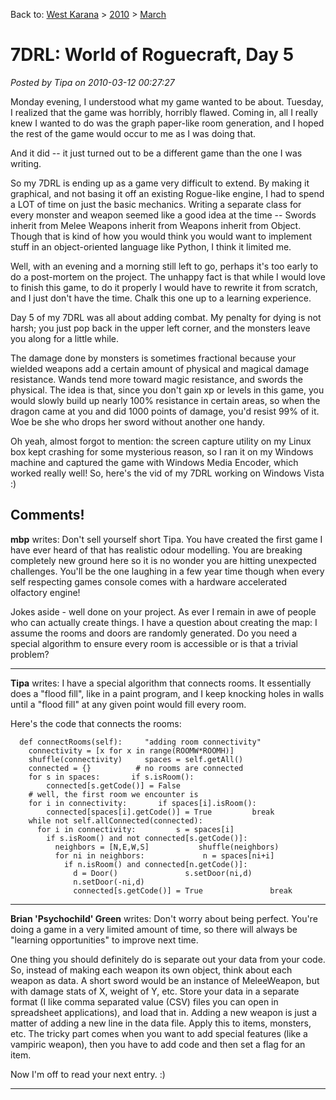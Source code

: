 Back to: [West Karana](/posts/westkarana.md) > [2010](/posts/2010/westkarana.md) > [March](./westkarana.md)
# 7DRL: World of Roguecraft, Day 5

*Posted by Tipa on 2010-03-12 00:27:27*

Monday evening, I understood what my game wanted to be about. Tuesday, I realized that the game was horribly, horribly flawed. Coming in, all I really knew I wanted to do was the graph paper-like room generation, and I hoped the rest of the game would occur to me as I was doing that.

And it did -- it just turned out to be a different game than the one I was writing.

So my 7DRL is ending up as a game very difficult to extend. By making it graphical, and not basing it off an existing Rogue-like engine, I had to spend a LOT of time on just the basic mechanics. Writing a separate class for every monster and weapon seemed like a good idea at the time -- Swords inherit from Melee Weapons inherit from Weapons inherit from Object. Though that is kind of how you would think you would want to implement stuff in an object-oriented language like Python, I think it limited me.

Well, with an evening and a morning still left to go, perhaps it's too early to do a post-mortem on the project. The unhappy fact is that while I would love to finish this game, to do it properly I would have to rewrite it from scratch, and I just don't have the time. Chalk this one up to a learning experience.

Day 5 of my 7DRL was all about adding combat. My penalty for dying is not harsh; you just pop back in the upper left corner, and the monsters leave you along for a little while.

The damage done by monsters is sometimes fractional because your wielded weapons add a certain amount of physical and magical damage resistance. Wands tend more toward magic resistance, and swords the physical. The idea is that, since you don't gain xp or levels in this game, you would slowly build up nearly 100% resistance in certain areas, so when the dragon came at you and did 1000 points of damage, you'd resist 99% of it. Woe be she who drops her sword without another one handy.

Oh yeah, almost forgot to mention: the screen capture utility on my Linux box kept crashing for some mysterious reason, so I ran it on my Windows machine and captured the game with Windows Media Encoder, which worked really well! So, here's the vid of my 7DRL working on Windows Vista :)


## Comments!

**mbp** writes: Don't sell yourself short Tipa. You have created the first game I have ever heard of that has realistic odour modelling. You are breaking completely new ground here so it is no wonder you are hitting unexpected challenges. You'll be the one laughing in a few year time though when every self respecting games console comes with a hardware accelerated olfactory engine!

Jokes aside - well done on your project. As ever I remain in awe of people who can actually create things. I have a question about creating the map: I assume the rooms and doors are randomly generated. Do you need a special algorithm to ensure every room is accessible or is that a trivial problem?

---

**Tipa** writes: I have a special algorithm that connects rooms. It essentially does a "flood fill", like in a paint program, and I keep knocking holes in walls until a "flood fill" at any given point would fill every room.

Here's the code that connects the rooms:

`
  def connectRooms(self):
    "adding room connectivity"
    
    connectivity = [x for x in range(ROOMW*ROOMH)]
    shuffle(connectivity)
    spaces = self.getAll()
    connected = {}
    
    # no rooms are connected
    
    for s in spaces:
      if s.isRoom():
        connected[s.getCode()] = False
    
    # well, the first room we encounter is
    
    for i in connectivity:
      if spaces[i].isRoom():
        connected[spaces[i].getCode()] = True
        break
    
    while not self.allConnected(connected):
      for i in connectivity:
        s = spaces[i]
        if s.isRoom() and not connected[s.getCode()]:
          neighbors = [N,E,W,S]
          shuffle(neighbors)
          for ni in neighbors:
            n = spaces[ni+i]
            if n.isRoom() and connected[n.getCode()]:
              d = Door()
              s.setDoor(ni,d)
              n.setDoor(-ni,d)
              connected[s.getCode()] = True
              break
`

---

**Brian 'Psychochild' Green** writes: Don't worry about being perfect. You're doing a game in a very limited amount of time, so there will always be "learning opportunities" to improve next time.

One thing you should definitely do is separate out your data from your code. So, instead of making each weapon its own object, think about each weapon as data. A short sword would be an instance of MeleeWeapon, but with damage stats of X, weight of Y, etc. Store your data in a separate format (I like comma separated value (CSV) files you can open in spreadsheet applications), and load that in. Adding a new weapon is just a matter of adding a new line in the data file. Apply this to items, monsters, etc. The tricky part comes when you want to add special features (like a vampiric weapon), then you have to add code and then set a flag for an item.

Now I'm off to read your next entry. :)

---

